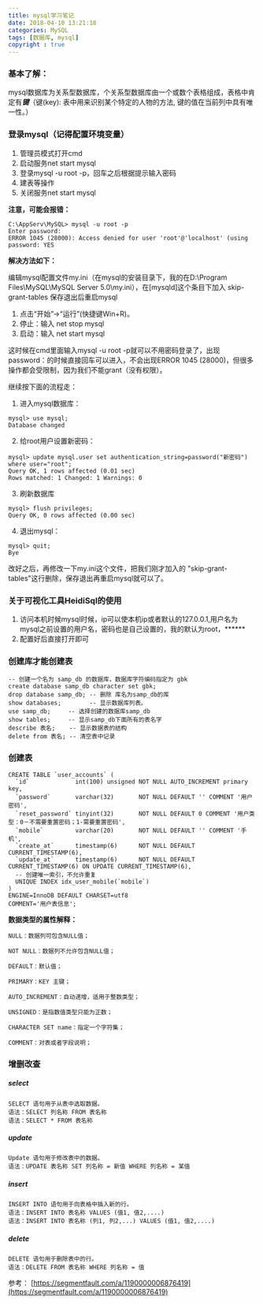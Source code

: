 ```yaml
---
title: mysql学习笔记
date: 2018-04-10 13:21:18
categories: MySQL
tags: [数据库, mysql]
copyright : true
---
```


### 基本了解：
mysql数据库为关系型数据库，个关系型数据库由一个或数个表格组成，表格中肯定有***键***（键(key): 表中用来识别某个特定的人物的方法, 键的值在当前列中具有唯一性。）
### 登录mysql（记得配置环境变量）
1. 管理员模式打开cmd
2. 启动服务net start mysql
3. 登录mysql -u root -p，回车之后根据提示输入密码
4. 建表等操作
5. 关闭服务net start mysql

**注意，可能会报错：**

```
C:\AppServ\MySQL> mysql -u root -p 
Enter password:  
ERROR 1045 (28000): Access denied for user 'root'@'localhost' (using password: YES
```
**解决方法如下：**

编辑mysql配置文件my.ini（在mysql的安装目录下，我的在D:\Program Files\MySQL\MySQL Server 5.0\my.ini），在[mysqld]这个条目下加入 skip-grant-tables 保存退出后重启mysql

1. 点击“开始”->“运行”(快捷键Win+R)。
2. 停止：输入 net stop mysql
3. 启动：输入 net start mysql  

这时候在cmd里面输入mysql -u root -p就可以不用密码登录了，出现 password：的时候直接回车可以进入，不会出现ERROR 1045 (28000)，但很多操作都会受限制，因为我们不能grant（没有权限）。

继续按下面的流程走：

1. 进入mysql数据库：

```
mysql> use mysql; 
Database changed
```

2. 给root用户设置新密码：  

```
mysql> update mysql.user set authentication_string=password("新密码") where user="root"; 
Query OK, 1 rows affected (0.01 sec) 
Rows matched: 1 Changed: 1 Warnings: 0
```

3. 刷新数据库

```
mysql> flush privileges;
Query OK, 0 rows affected (0.00 sec)
```
 
4. 退出mysql：

```
mysql> quit; 
Bye
```
改好之后，再修改一下my.ini这个文件，把我们刚才加入的 "skip-grant-tables"这行删除，保存退出再重启mysql就可以了。

### 关于可视化工具HeidiSql的使用
1. 访问本机时候mysql时候，ip可以使本机ip或者默认的127.0.0.1,用户名为mysql之前设置的用户名，密码也是自己设置的，我的默认为root，******
2. 配置好后直接打开即可


### 创建库才能创建表

```
-- 创建一个名为 samp_db 的数据库，数据库字符编码指定为 gbk
create database samp_db character set gbk;
drop database samp_db; -- 删除 库名为samp_db的库
show databases;        -- 显示数据库列表。
use samp_db;     -- 选择创建的数据库samp_db
show tables;     -- 显示samp_db下面所有的表名字
describe 表名;    -- 显示数据表的结构
delete from 表名; -- 清空表中记录
```
### 创建表

```
CREATE TABLE `user_accounts` (
  `id`             int(100) unsigned NOT NULL AUTO_INCREMENT primary key,
  `password`       varchar(32)       NOT NULL DEFAULT '' COMMENT '用户密码',
  `reset_password` tinyint(32)       NOT NULL DEFAULT 0 COMMENT '用户类型：0－不需要重置密码；1-需要重置密码',
  `mobile`         varchar(20)       NOT NULL DEFAULT '' COMMENT '手机',
  `create_at`      timestamp(6)      NOT NULL DEFAULT CURRENT_TIMESTAMP(6),
  `update_at`      timestamp(6)      NOT NULL DEFAULT CURRENT_TIMESTAMP(6) ON UPDATE CURRENT_TIMESTAMP(6),
  -- 创建唯一索引，不允许重复
  UNIQUE INDEX idx_user_mobile(`mobile`)
)
ENGINE=InnoDB DEFAULT CHARSET=utf8
COMMENT='用户表信息';
```
**数据类型的属性解释：**

```
NULL：数据列可包含NULL值；

NOT NULL：数据列不允许包含NULL值；

DEFAULT：默认值；

PRIMARY：KEY 主键；

AUTO_INCREMENT：自动递增，适用于整数类型；

UNSIGNED：是指数值类型只能为正数；

CHARACTER SET name：指定一个字符集；

COMMENT：对表或者字段说明；
```
### 增删改查
##### select

```
SELECT 语句用于从表中选取数据。 
语法：SELECT 列名称 FROM 表名称 
语法：SELECT * FROM 表名称
```
##### update

```
Update 语句用于修改表中的数据。 
语法：UPDATE 表名称 SET 列名称 = 新值 WHERE 列名称 = 某值
```
##### insert

```
INSERT INTO 语句用于向表格中插入新的行。 
语法：INSERT INTO 表名称 VALUES (值1, 值2,....) 
语法：INSERT INTO 表名称 (列1, 列2,...) VALUES (值1, 值2,....)
```
##### delete

```
DELETE 语句用于删除表中的行。 
语法：DELETE FROM 表名称 WHERE 列名称 = 值
```
参考： [https://segmentfault.com/a/1190000006876419](https://segmentfault.com/a/1190000006876419)